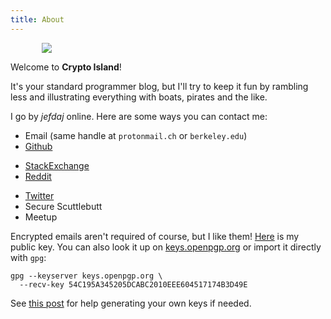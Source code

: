 ```yaml
---
title: About
---
```


<img src="/about/boat.svg" style="margin-left: 50px"></img>

Welcome to <b>Crypto Island</b>!

It's your standard programmer blog, but I'll try to keep it fun by rambling
less and illustrating everything with boats, pirates and the like.

I go by *jefdaj* online. Here are some ways you can contact me:

- Email (same handle at `protonmail.ch` or `berkeley.edu`)
- [Github](https://github.com/jefdaj)
* [StackExchange](https://stackoverflow.com/users/429898/jefdaj)
* [Reddit](https://www.reddit.com/user/jefdaj)
- [Twitter](https://twitter.com/jefdaj)
- Secure Scuttlebutt
- Meetup
<!-- TODO bitmessage? -->

Encrypted emails aren't required of course, but I like them!
[Here][pubkey] is my public key.
You can also look it up on [keys.openpgp.org][openpgp] or import it directly with `gpg`:

~~~{ .bash }
gpg --keyserver keys.openpgp.org \
  --recv-key 54C195A345205DCABC2010EEE604517174B3D49E
~~~

See [this post][post] for help generating your own keys if needed.

[pubkey]:  /about/jefdaj.asc
[openpgp]: https://keys.openpgp.org
[post]: /posts/2021/10/01/how-i-generated-my-gpg-keys
